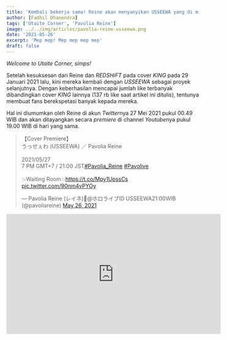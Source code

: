 ```yaml
---
title: 'Kembali bekerja sama! Reine akan menyanyikan USSEEWA yang di mix dan di ilustrasikan oleh REDSHiFT!'
author: [Fadhil Dhanendra]
tags: ['Utaite Corner', 'Pavolia Reine']
image: ../../img/articles/pavolia-reine-usseewa.png
date: '2021-05-26'
excerpt: 'Mep mep! Mep mep mep mep'
draft: false
---
```

*Welcome to Utaite Corner, simps!*

Setelah kesuksesan dari Reine dan *REDSHiFT* pada cover *KING* pada 29 Januari 2021 lalu, kini mereka kembali dengan *USSEEWA* sebagai proyek selanjutnya. Dengan keberhasilan mencapai jumlah like terbanyak dibandingkan cover *KING* lainnya (137 rb like saat artikel ini ditulis), tentunya membuat fans berekspetasi banyak kepada mereka.

Hal ini diumumkan oleh Reine di akun *Twitter*nya 27 Mei 2021 pukul 00.49 WIB dan akan ditayangkan secara *premiere* di channel *Youtube*nya pukul 19.00 WIB di hari yang sama.

<blockquote class="twitter-tweet"><p lang="ja" dir="ltr">【Cover Premiere】<br>うっせぇわ (USSEEWA) ／ Pavolia Reine<br><br>2021/05/27<br>7 PM GMT+7 / 21:00 JST<a href="https://twitter.com/hashtag/Pavolia_Reine?src=hash&amp;ref_src=twsrc%5Etfw">#Pavolia_Reine</a> <a href="https://twitter.com/hashtag/Pavolive?src=hash&amp;ref_src=twsrc%5Etfw">#Pavolive</a><br><br>💥Waiting Room💥<a href="https://t.co/Mpy1UpssCs">https://t.co/Mpy1UpssCs</a> <a href="https://t.co/90nm4vPYOy">pic.twitter.com/90nm4vPYOy</a></p>&mdash; Pavolia Reine (レイネ)🦚@ホロライブID USSEEWA21:00WIB (@pavoliareine) <a href="https://twitter.com/pavoliareine/status/1397610897456046080?ref_src=twsrc%5Etfw">May 26, 2021</a></blockquote> <script async src="https://platform.twitter.com/widgets.js" charset="utf-8"></script>

<iframe width="560" height="315" src="https://www.youtube.com/embed/dYvQcVG_dVg" title="YouTube video player" frameborder="0" allow="accelerometer; autoplay; clipboard-write; encrypted-media; gyroscope; picture-in-picture" allowfullscreen></iframe>